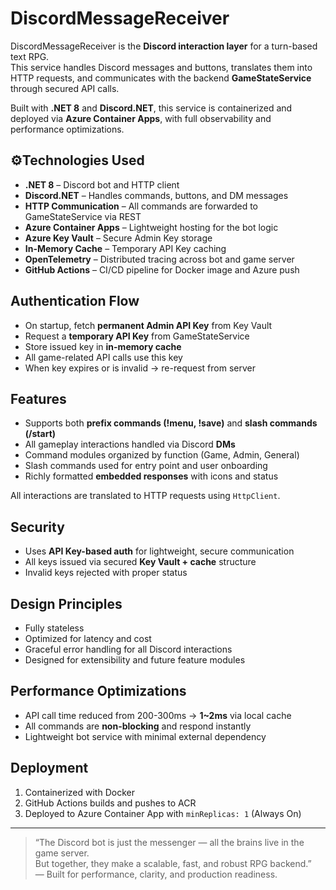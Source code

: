 # DiscordMessageReceiver

DiscordMessageReceiver is the **Discord interaction layer** for a turn-based text RPG.  
This service handles Discord messages and buttons, translates them into HTTP requests, and communicates with the backend **GameStateService** through secured API calls.

Built with **.NET 8** and **Discord.NET**, this service is containerized and deployed via **Azure Container Apps**, with full observability and performance optimizations.

## ⚙Technologies Used

- **.NET 8** – Discord bot and HTTP client
- **Discord.NET** – Handles commands, buttons, and DM messages
- **HTTP Communication** – All commands are forwarded to GameStateService via REST
- **Azure Container Apps** – Lightweight hosting for the bot logic
- **Azure Key Vault** – Secure Admin Key storage
- **In-Memory Cache** – Temporary API Key caching
- **OpenTelemetry** – Distributed tracing across bot and game server
- **GitHub Actions** – CI/CD pipeline for Docker image and Azure push

## Authentication Flow

- On startup, fetch **permanent Admin API Key** from Key Vault
- Request a **temporary API Key** from GameStateService
- Store issued key in **in-memory cache**
- All game-related API calls use this key
- When key expires or is invalid → re-request from server

## Features

- Supports both **prefix commands (!menu, !save)** and **slash commands (/start)**
- All gameplay interactions handled via Discord **DMs**
- Command modules organized by function (Game, Admin, General)
- Slash commands used for entry point and user onboarding
- Richly formatted **embedded responses** with icons and status

All interactions are translated to HTTP requests using `HttpClient`.


## Security

- Uses **API Key-based auth** for lightweight, secure communication
- All keys issued via secured **Key Vault + cache** structure
- Invalid keys rejected with proper status

## Design Principles

- Fully stateless
- Optimized for latency and cost
- Graceful error handling for all Discord interactions
- Designed for extensibility and future feature modules

## Performance Optimizations

- API call time reduced from 200-300ms → **1~2ms** via local cache
- All commands are **non-blocking** and respond instantly
- Lightweight bot service with minimal external dependency

## Deployment

1. Containerized with Docker
2. GitHub Actions builds and pushes to ACR
3. Deployed to Azure Container App with `minReplicas: 1` (Always On)

---

> “The Discord bot is just the messenger — all the brains live in the game server.  
But together, they make a scalable, fast, and robust RPG backend.”  
— Built for performance, clarity, and production readiness.
